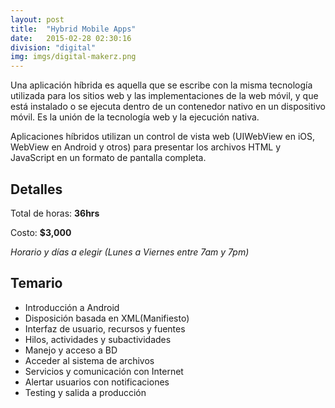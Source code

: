 ```yaml
---
layout: post
title:  "Hybrid Mobile Apps"
date:   2015-02-28 02:30:16
division: "digital"
img: imgs/digital-makerz.png
---
```

Una aplicación híbrida es aquella que se escribe con la misma tecnología utilizada para los sitios web y las implementaciones de la web móvil, y que está instalado o se ejecuta dentro de un contenedor nativo en un dispositivo móvil. Es la unión de la tecnología web y la ejecución nativa.

Aplicaciones híbridos utilizan un control de vista web (UIWebView en iOS, WebView en Android y otros) para presentar los archivos HTML y JavaScript en un formato de pantalla completa.

## Detalles
Total de horas: **36hrs**

Costo: **$3,000**

*Horario y días a elegir (Lunes a Viernes entre 7am y 7pm)*

## Temario
- Introducción a Android
- Disposición basada en XML(Manifiesto)
- Interfaz de usuario, recursos y fuentes
- Hilos, actividades y subactividades
- Manejo y acceso a BD
- Acceder al sistema de archivos
- Servicios y comunicación con Internet
- Alertar usuarios con notificaciones
- Testing y salida a producción

